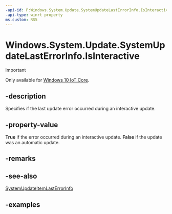 ```yaml
---
-api-id: P:Windows.System.Update.SystemUpdateLastErrorInfo.IsInteractive
-api-type: winrt property
ms.custom: RS5
---
```


<!-- Property syntax.
public bool IsInteractive { get; }
-->

# Windows.System.Update.SystemUpdateLastErrorInfo.IsInteractive

> [!IMPORTANT]
> Only available for [Windows 10 IoT Core](https://learn.microsoft.com/windows/iot-core/windows-iot-core).

## -description
Specifies if the last update error occurred during an interactive update.

## -property-value
**True** if the error occurred during an interactive update. **False** if the update was an automatic update.

## -remarks

## -see-also
[SystemUpdateItemLastErrorInfo](systemupdatelasterrorinfo.md)

## -examples

